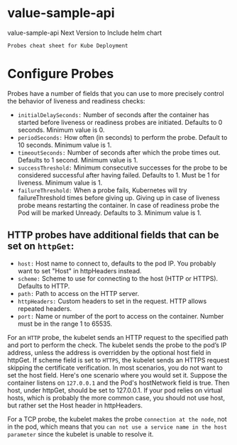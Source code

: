 # value-sample-api
value-sample-api
Next Version to Include helm chart

```
Probes cheat sheet for Kube Deployment
```

# Configure Probes

Probes have a number of fields that you can use to more precisely control the behavior of liveness and readiness checks:

- `initialDelaySeconds:` Number of seconds after the container has started before liveness or readiness probes are initiated. Defaults to 0 seconds. Minimum value is 0.
- `periodSeconds:` How often (in seconds) to perform the probe. Default to 10 seconds. Minimum value is 1.
- `timeoutSeconds:` Number of seconds after which the probe times out. Defaults to 1 second. Minimum value is 1.
- `successThreshold:` Minimum consecutive successes for the probe to be considered successful after having failed. Defaults to 1. Must be 1 for liveness. Minimum value is 1.
- `failureThreshold:` When a probe fails, Kubernetes will try failureThreshold times before giving up. Giving up in case of liveness probe means restarting the container. In case of readiness probe the Pod will be marked Unready. Defaults to 3. Minimum value is 1.

## HTTP probes have additional fields that can be set on `httpGet`:

- `host:` Host name to connect to, defaults to the pod IP. You probably want to set "Host" in httpHeaders instead.
- `scheme:` Scheme to use for connecting to the host (HTTP or HTTPS). Defaults to HTTP.
- `path:` Path to access on the HTTP server.
- `httpHeaders:` Custom headers to set in the request. HTTP allows repeated headers.
- `port:` Name or number of the port to access on the container. Number must be in the range 1 to 65535.

For an `HTTP` probe, the kubelet sends an HTTP request to the specified path and port to perform the check. The kubelet sends the probe to the pod’s IP address, unless the address is overridden by the optional host field in httpGet. If scheme field is set to `HTTPS`, the kubelet sends an HTTPS request skipping the certificate verification. In most scenarios, you do not want to set the host field. Here's one scenario where you would set it. Suppose the container listens on `127.0.0.1` and the Pod's hostNetwork field is true. Then host, under httpGet, should be set to 127.0.0.1. If your pod relies on virtual hosts, which is probably the more common case, you should not use host, but rather set the Host header in httpHeaders.

For a TCP probe, the kubelet makes the probe `connection at the node`, not in the pod, which means that you `can not use a service name in the host parameter` since the kubelet is unable to resolve it.
